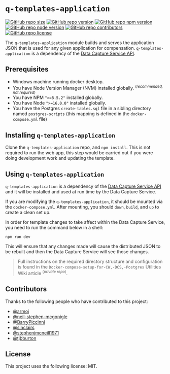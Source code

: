 # `q-templates-application`
[![GitHub repo size](https://img.shields.io/github/repo-size/CriminalInjuriesCompensationAuthority/q-templates-application)](https://github.com/CriminalInjuriesCompensationAuthority/q-templates-application)
[![GitHub repo version](https://img.shields.io/github/package-json/v/CriminalInjuriesCompensationAuthority/q-templates-application)](https://github.com/CriminalInjuriesCompensationAuthority/q-templates-application/releases/latest)
[![GitHub repo npm version](https://img.shields.io/badge/npm_version->=8.5.2-blue)](https://github.com/CriminalInjuriesCompensationAuthority/q-templates-application/blob/master/package.json#L7)
[![GitHub repo node version](https://img.shields.io/badge/node_version->=16.0.0-blue)](https://github.com/CriminalInjuriesCompensationAuthority/q-templates-application/blob/master/package.json#L8)
[![GitHub repo contributors](https://img.shields.io/github/contributors/CriminalInjuriesCompensationAuthority/q-templates-application)](https://github.com/CriminalInjuriesCompensationAuthority/q-templates-application/graphs/contributors)
[![GitHub repo license](https://img.shields.io/github/package-json/license/CriminalInjuriesCompensationAuthority/q-templates-application)](https://github.com/CriminalInjuriesCompensationAuthority/q-templates-application/blob/master/LICENSE)


The `q-templates-application` module builds and serves the application JSON that is used for any given application for compensation. `q-templates-application` is a dependency of the [Data Capture Service API](https://github.com/CriminalInjuriesCompensationAuthority/data-capture-service). 

## Prerequisites
* Windows machine running docker desktop.
* You have Node Version Manager (NVM) installed globally. <sup>(_recommended, not required_)</sup>
* You have NPM `">=8.5.2"` installed globally.
* You have Node `">=16.0.0"` installed globally.
* You have the Postgres `create-tables.sql` file in a sibling directory named `postgres-scripts` (this mapping is defined in the `docker-compose.yml` file)

## Installing `q-templates-application`

Clone the `q-templates-application` repo, and `npm install`. This is not required to run the web app, this step would be carried out if you were doing development work and updating the template.

## Using `q-templates-application`
`q-templates-application` is a dependency of the [Data Capture Service API](https://github.com/CriminalInjuriesCompensationAuthority/data-capture-service) and it will be installed and used at run time by the Data Capture Service.

If you are modifying the `q-templates-application`, it should be mounted via the `docker-compose.yml`. After mounting, you should `down`, `build`, and `up` to create a clean set up.

In order for template changes to take affect within the Data Capture Service, you need to run the command below in a shell:

`npm run dev`

This will ensure that any changes made will cause the distributed JSON to be rebuilt and then the Data Capture Service will see those changes.

> Full instructions on the required directory structure and configuration is found in the `Docker-compose-setup-for-CW,-DCS,-Postgres` Utilities Wiki article <sup>(_private repo_)</sup>.

## Contributors
Thanks to the following people who have contributed to this project:
* [@armoj](https://github.com/armoj)
* [@neil-stephen-mcgonigle](https://github.com/neil-stephen-mcgonigle)
* [@BarryPiccinni](https://github.com/BarryPiccinni)
* [@sinclairs](https://github.com/sinclairs)
* [@stephenjmcneill1971](https://github.com/stephenjmcneill1971)
* [@tjbburton](https://github.com/tjbburton)


## License
This project uses the following license: MIT.
